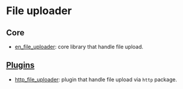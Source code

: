 # File uploader

## Core

- [en_file_uploader](https://github.com/MattiaPispisa/file_uploader/tree/main/en_file_uploader): core library that handle file upload.

## [Plugins](https://github.com/MattiaPispisa/file_uploader/tree/main/plugins)

- [http_file_uploader](https://github.com/MattiaPispisa/file_uploader/tree/main/plugins/http_file_uploader): plugin that handle file upload via `http` package.
